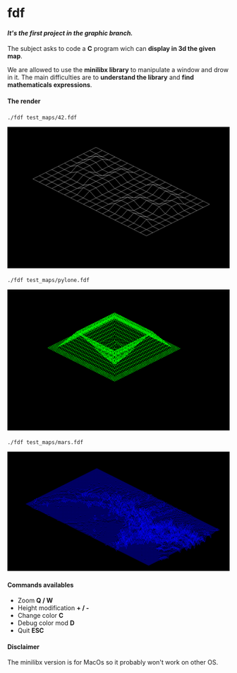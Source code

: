 # **fdf**
#### *It's the first project in the graphic branch.*

The subject asks to code a **C** program wich can **display in 3d the given map**.

We are allowed to use the **minilibx library** to manipulate a window and drow in it.
The main difficulties are to **understand the library** and **find mathematicals expressions**.

#### The render

`./fdf test_maps/42.fdf`

![42](/.readme_images/42.png)


`./fdf test_maps/pylone.fdf`

![pylone](/.readme_images/pylone.png)


`./fdf test_maps/mars.fdf`

![mars](/.readme_images/mars.png)


#### Commands availables

* Zoom						**Q / W**
* Height modification		**+ / -**
* Change color				**C**
* Debug color mod			**D**
* Quit						**ESC**

#### Disclaimer

The minilibx version is for MacOs so it probably won't work on other OS.

